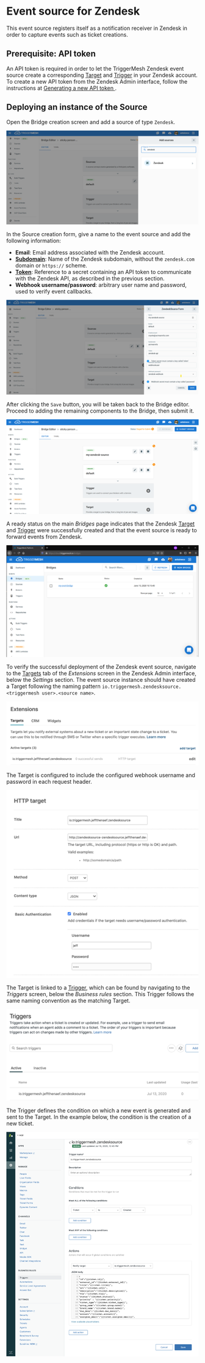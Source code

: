 # Event source for Zendesk

This event source registers itself as a notification receiver in Zendesk in order to capture events such as ticket
creations.

## Prerequisite: API token

An API token is required in order to let the TriggerMesh Zendesk event source create a corresponding [Target][zd-target]
and [Trigger][zd-trigger] in your Zendesk account. To create a new API token from the Zendesk Admin interface, follow
the instructions at [Generating a new API token ][zd-token].

## Deploying an instance of the Source

Open the Bridge creation screen and add a source of type `Zendesk`.

![Adding a Zendesk source](../images/zendesk-source/create-bridge-1.png)

In the Source creation form, give a name to the event source and add the following information:

* **Email**: Email address associated with the Zendesk account.
* [**Subdomain**][zd-subdom]: Name of the Zendesk subdomain, without the `zendesk.com` domain or `https://` scheme.
* [**Token**][zd-token]: Reference to a secret containing an API token to communicate with the Zendesk API, as described
  in the previous section.
* **Webhook username/password**: arbitrary user name and password, used to verify event callbacks.

![Zendesk source form](../images/zendesk-source/create-bridge-2.png)

After clicking the `Save` button, you will be taken back to the Bridge editor. Proceed to adding the remaining
components to the Bridge, then submit it.

![Bridge overview](../images/zendesk-source/create-bridge-3.png)

A ready status on the main _Bridges_ page indicates that the Zendesk [Target][zd-target] and [Trigger][zd-trigger] were
successfully created and that the event source is ready to forward events from Zendesk.

![Bridge status](../images/awseventbridge-target/create-bridge-4.png)

To verify the successful deployment of the Zendesk event source, navigate to the [Targets][zd-target] tab of the
_Extensions_ screen in the Zendesk Admin interface, below the _Settings_ section. The event source instance should have
created a Target following the naming pattern `io.triggermesh.zendesksource.<triggermesh user>.<source name>`.

![Zendesk Target name](../images/zendesk-source/targets-1.png)

The Target is configured to include the configured webhook username and password in each request header.

![Zendesk Target details](../images/zendesk-source/targets-2.png)

The Target is linked to a [Trigger][zd-trigger], which can be found by navigating to the _Triggers_ screen, below the
_Business rules_ section. This Trigger follows the same naming convention as the matching Target.

![Zendesk Trigger name](../images/zendesk-source/triggers-1.png)

The Trigger defines the condition on which a new event is generated and sent to the Target. In the example below, the
condition is the creation of a new ticket.

![Zendesk Trigger details](../images/zendesk-source/triggers-2.png)

[zd-token]: https://support.zendesk.com/hc/en-us/articles/226022787-Generating-a-new-API-token-
[zd-target]: https://support.zendesk.com/hc/en-us/articles/203662136-Notifying-external-targets
[zd-trigger]: https://support.zendesk.com/hc/en-us/articles/203662226-Triggers-resources
[zd-subdom]: https://support.zendesk.com/hc/en-us/articles/221682747-Where-can-I-find-my-Zendesk-subdomain-
